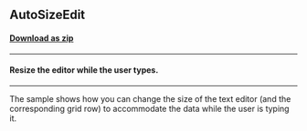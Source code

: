 ## AutoSizeEdit
#### [Download as zip](https://minhaskamal.github.io/DownGit/#/home?url=https://github.com/GrapeCity/ComponentOne-WinForms-Samples/tree/master/NetFramework\FlexGrid\VB\AutoSizeEdit)
____
#### Resize the editor while the user types.
____
The sample shows how you can change the size of the text editor (and the corresponding grid row) to accommodate the data while the user is typing it. 